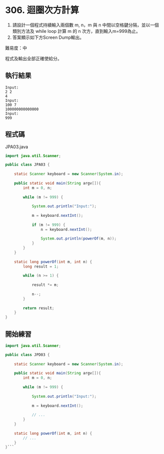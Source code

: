 # 306. 迴圈次方計算

1. 請設計一個程式持續輸入兩個數 m, n，m 與 n 中間以空格鍵分隔，並以一個類別方法及 while loop 計算 m 的 n 次方，直到輸入m=999為止。
2. 答案顯示如下方Screen Dump輸出。

難易度：中

程式及輸出全部正確使給分。

## 執行結果

```
Input:
2 2
4
Input:
100 7
100000000000000
Input:
999
```

## 程式碼

JPA03.java

```java
import java.util.Scanner;

public class JPA03 {
	
	static Scanner keyboard = new Scanner(System.in);
	
    public static void main(String argv[]){
        int m = 0, n;
        
        while (m != 999) {
        	
        	System.out.println("Input:");
        	
        	m = keyboard.nextInt();
        	
        	if (m != 999) {
        		n = keyboard.nextInt();
        	
            	System.out.println(powerOf(m, n));
        	}
        }
    }  
  
    static long powerOf(int m, int n) {
        long result = 1;
        
        while (n >= 1) {
        	
        	result *= m;
        	
        	n--;
        }
        
        return result;
    }
}
```

## 開始練習

```java
import java.util.Scanner;

public class JPD03 {
    
    static Scanner keyboard = new Scanner(System.in);
	
    public static void main(String argv[]){
        int m = 0, n;
        
        while (m != 999) {
        	
        	System.out.println("Input:");
        	
        	m = keyboard.nextInt();
        	
        	// ...
        }
    }  
  
    static long powerOf(int m, int n) {
        // ...
    }
}```
